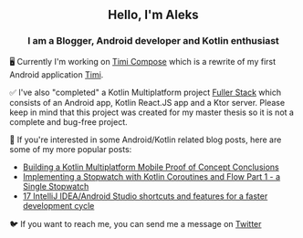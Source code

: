 <div align="center">
  <h2>Hello, I'm Aleks</h2>
  <h3>I am a Blogger, Android developer and Kotlin enthusiast</h3>
</div>

🖥️ Currently I'm working on [Timi Compose](https://github.com/AKJAW/Timi-Compose) which is a rewrite of my first Android application [Timi](https://akjaw.com/portfolio/).

✅ I've also "completed" a Kotlin Multiplatform project [Fuller Stack](https://github.com/AKJAW/fuller-stack-kotlin-multiplatform) which consists of an Android app, Kotlin React.JS app and a Ktor server. Please keep in mind that this project was created for my master thesis so it is not a complete and bug-free project.

📖 If you're interested in some Android/Kotlin related blog posts, here are some of my more popular posts:
- [Building a Kotlin Multiplatform Mobile Proof of Concept Conclusions](https://akjaw.com/kotlin-multiplatform-mobile-poc-conclusions/)
- [Implementing a Stopwatch with Kotlin Coroutines and Flow Part 1 - a Single Stopwatch](https://akjaw.com/kotlin-coroutine-flow-stopwatch-part1/)
- [17 IntelliJ IDEA/Android Studio shortcuts and features for a faster development cycle](https://akjaw.com/17-intellij-ide-features-for-faster-development/)

🐦 If you want to reach me, you can send me a message on [Twitter](https://twitter.com/akjaw1)
